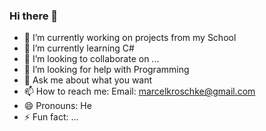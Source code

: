 ### Hi there 👋

- 🔭 I’m currently working on projects from my School
- 🌱 I’m currently learning C#
- 👯 I’m looking to collaborate on ...
- 🤔 I’m looking for help with Programming
- 💬 Ask me about what you want
- 📫 How to reach me: 
Email: marcelkroschke@gmail.com
- 😄 Pronouns: He
- ⚡ Fun fact: ...
